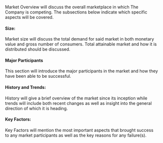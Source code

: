 Market Overview will discuss the overall marketplace in which The Company is competing. The subsections below indicate which specific aspects will be covered.

#### Size:
Market size will discuss the total demand for said market in both monetary value and gross number of consumers. Total attainable market and how it is distributed should be discussed.

#### Major Participants
This section will introduce the major participants in the market and how they have been able to be successful.

#### History and Trends:
History will give a brief overview of the market since its inception while trends will include both recent changes as well as insight into the general direction of which it is heading.

#### Key Factors:
Key Factors will mention the most important aspects that brought success to any market participants as well as the key reasons for any failure(s).
